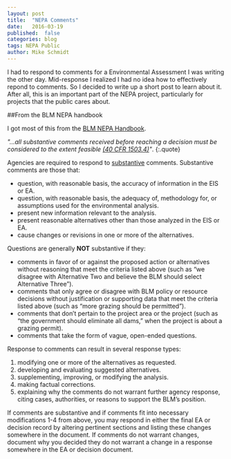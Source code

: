```yaml
---
layout: post
title:  "NEPA Comments"
date:   2016-03-19
published:  false
categories: blog 
tags: NEPA Public
author: Mike Schmidt
---
```


I had to respond to comments for a Environmental Assessment I was writing the other day.  Mid-response I realized I had no idea how to effectively repond to comments. So I decided to write up a short post to learn about it. After all, this is an important part of the NEPA project, particularly for projects that the public cares about. 

##From the BLM NEPA handbook

I got most of this from the [BLM NEPA Handbook][handbook].

*"...all substantive comments received before reaching a decision must be considered to the extent feasible [(40 CFR 1503.4)][40 CFR 1503.4]"*.
{:.quote}

Agencies are required to respond to [substantive][substantive] comments.  Substantive comments are those that: 

* question, with reasonable basis, the accuracy of information in the EIS or EA. 
* question, with reasonable basis, the adequacy of, methodology for, or assumptions used for the environmental analysis.
* present new information relevant to the analysis.
* present reasonable alternatives other than those analyzed in the EIS or EA.
* cause changes or revisions in one or more of the alternatives.

Questions are generally **NOT** substantive if they: 

* comments in favor of or against the proposed action or alternatives without reasoning that meet the criteria listed above (such as “we disagree with Alternative Two and believe the BLM should select Alternative Three”).
* comments that only agree or disagree with BLM policy or resource decisions without justification or supporting data that meet the criteria listed above (such as “more grazing should be permitted”).
* comments that don’t pertain to the project area or the project (such as “the government should eliminate all dams,” when the project is about a grazing permit).
* comments that take the form of vague, open-ended questions.

Response to comments can result in several response types: 

1. modifying one or more of the alternatives as requested.
2. developing and evaluating suggested alternatives.
3. supplementing, improving, or modifying the analysis.
4. making factual corrections.
5. explaining why the comments do not warrant further agency response, citing cases, authorities, or reasons to support the BLM’s position.

If comments are substantive and if comments fit into necessary modifications 1-4 from above, you may respond in either the final EA or decision record by altering pertinent sections and listing these changes somewhere in the document. If comments do not warrant changes, document why you decided they do not warrant a change in a response somewhere in the EA or decision document. 







[handbook]: http://www.blm.gov/style/medialib/blm/wo/Planning_and_Renewable_Resources/NEPS.Par.95258.File.dat/h1790-1-2008-1.pdf

[40 CFR 1503.4]:http://www.blm.gov/wo/st/en/prog/planning/nepa/webguide/cfr/40_cfr_1503.html#1503-4

[substantive]: http://www.blm.gov/wo/st/en/prog/planning/nepa/webguide/document_pages/6_9_2_1__examples.html

